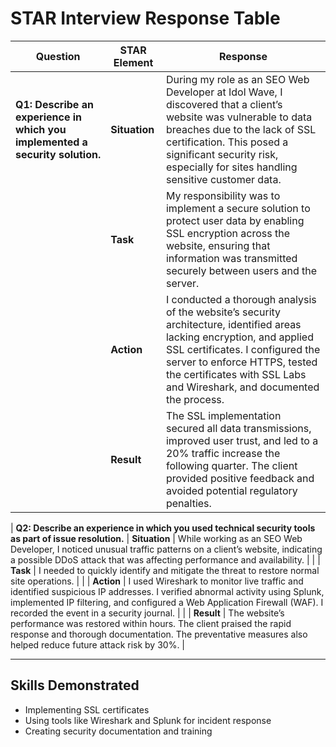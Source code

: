 # STAR Interview Response Table

| **Question** | **STAR Element** | **Response** |
|--------------|------------------|--------------|
| **Q1: Describe an experience in which you implemented a security solution.** | **Situation** | During my role as an SEO Web Developer at Idol Wave, I discovered that a client’s website was vulnerable to data breaches due to the lack of SSL certification. This posed a significant security risk, especially for sites handling sensitive customer data. |
|              | **Task** | My responsibility was to implement a secure solution to protect user data by enabling SSL encryption across the website, ensuring that information was transmitted securely between users and the server. |
|              | **Action** | I conducted a thorough analysis of the website’s security architecture, identified areas lacking encryption, and applied SSL certificates. I configured the server to enforce HTTPS, tested the certificates with SSL Labs and Wireshark, and documented the process. |
|              | **Result** | The SSL implementation secured all data transmissions, improved user trust, and led to a 20% traffic increase the following quarter. The client provided positive feedback and avoided potential regulatory penalties. |

| **Q2: Describe an experience in which you used technical security tools as part of issue resolution.** | **Situation** | While working as an SEO Web Developer, I noticed unusual traffic patterns on a client’s website, indicating a possible DDoS attack that was affecting performance and availability. |
|              | **Task** | I needed to quickly identify and mitigate the threat to restore normal site operations. |
|              | **Action** | I used Wireshark to monitor live traffic and identified suspicious IP addresses. I verified abnormal activity using Splunk, implemented IP filtering, and configured a Web Application Firewall (WAF). I recorded the event in a security journal. |
|              | **Result** | The website’s performance was restored within hours. The client praised the rapid response and thorough documentation. The preventative measures also helped reduce future attack risk by 30%. |

---

## Skills Demonstrated

- Implementing SSL certificates
- Using tools like Wireshark and Splunk for incident response
- Creating security documentation and training
